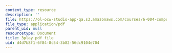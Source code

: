 ```yaml
---
content_type: resource
description: ''
file: https://ol-ocw-studio-app-qa.s3.amazonaws.com/courses/6-004-computation-structures-spring-2017/d4d7b8f16f848c543b8256dc9104e704_JSm74ghAvJc.pdf
file_type: application/pdf
parent_uid: null
resourcetype: Document
title: 3play pdf file
uid: d4d7b8f1-6f84-8c54-3b82-56dc9104e704
---
```

